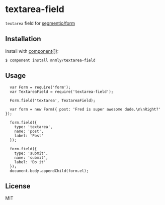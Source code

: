 
# textarea-field

  `textarea` field for [segmentio/form](http://github.com/segmentio/form)

## Installation

  Install with [component(1)](http://component.io):

    $ component install mnmly/textarea-field

## Usage

```
  var Form = require('form');
  var TextareaField = require('textarea-field');

  Form.field('textarea', TextareaField);

  var form = new Form({ post: 'Fred is super awesome dude.\n\nRight?' });

  form.field({
    type: 'textarea',
    name: 'post',
    label: 'Post'
  });

  form.field({
    type: 'submit',
    name: 'submit',
    label: 'Do it'
  });
  document.body.appendChild(form.el);
```


## License

  MIT
